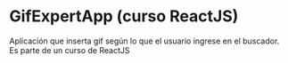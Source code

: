 # GifExpertApp (curso ReactJS)

Aplicación que inserta gif según lo que el usuario ingrese
en el buscador. Es parte de un curso de ReactJS
